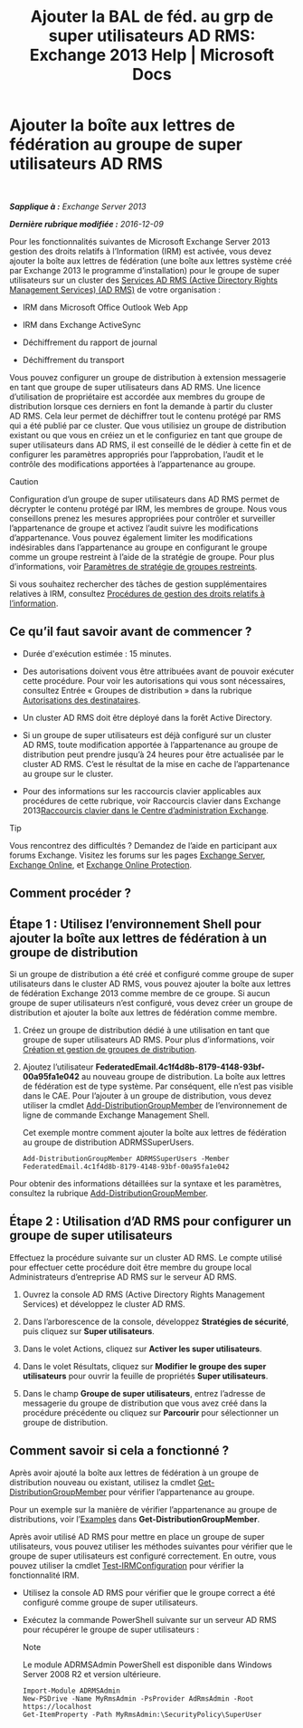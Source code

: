 ﻿---
title: 'Ajouter la BAL de féd. au grp de super utilisateurs AD RMS: Exchange 2013 Help | Microsoft Docs'
TOCTitle: Ajouter la boîte aux lettres de fédération au groupe de super utilisateurs AD RMS
ms:assetid: 44618df9-54f0-4474-a450-dcba48a02901
ms:mtpsurl: https://technet.microsoft.com/fr-fr/library/Ee424431(v=EXCHG.150)
ms:contentKeyID: 50478039
ms.date: 05/23/2018
mtps_version: v=EXCHG.150
ms.translationtype: MT
---

# Ajouter la boîte aux lettres de fédération au groupe de super utilisateurs AD RMS

 

_**Sapplique à :** Exchange Server 2013_

_**Dernière rubrique modifiée :** 2016-12-09_

Pour les fonctionnalités suivantes de Microsoft Exchange Server 2013 gestion des droits relatifs à l’Information (IRM) est activée, vous devez ajouter la boîte aux lettres de fédération (une boîte aux lettres système créé par Exchange 2013 le programme d’installation) pour le groupe de super utilisateurs sur un cluster des [Services AD RMS (Active Directory Rights Management Services) (AD RMS)](https://technet.microsoft.com/en-us/library/hh831364.aspx) de votre organisation :

  - IRM dans Microsoft Office Outlook Web App

  - IRM dans Exchange ActiveSync

  - Déchiffrement du rapport de journal

  - Déchiffrement du transport

Vous pouvez configurer un groupe de distribution à extension messagerie en tant que groupe de super utilisateurs dans AD RMS. Une licence d’utilisation de propriétaire est accordée aux membres du groupe de distribution lorsque ces derniers en font la demande à partir du cluster AD RMS. Cela leur permet de déchiffrer tout le contenu protégé par RMS qui a été publié par ce cluster. Que vous utilisiez un groupe de distribution existant ou que vous en créiez un et le configuriez en tant que groupe de super utilisateurs dans AD RMS, il est conseillé de le dédier à cette fin et de configurer les paramètres appropriés pour l’approbation, l’audit et le contrôle des modifications apportées à l’appartenance au groupe.

> [!CAUTION]
> Configuration d’un groupe de super utilisateurs dans AD RMS permet de décrypter le contenu protégé par IRM, les membres de groupe. Nous vous conseillons prenez les mesures appropriées pour contrôler et surveiller l’appartenance de groupe et activez l’audit suivre les modifications d’appartenance. Vous pouvez également limiter les modifications indésirables dans l’appartenance au groupe en configurant le groupe comme un groupe restreint à l’aide de la stratégie de groupe. Pour plus d’informations, voir <a href="https://technet.microsoft.com/en-us/library/cc756802(v=ws.10).aspx">Paramètres de stratégie de groupes restreints</a>.


Si vous souhaitez rechercher des tâches de gestion supplémentaires relatives à IRM, consultez [Procédures de gestion des droits relatifs à l’information](information-rights-management-procedures-exchange-2013-help.md).

## Ce qu’il faut savoir avant de commencer ?

  - Durée d'exécution estimée : 15 minutes.

  - Des autorisations doivent vous être attribuées avant de pouvoir exécuter cette procédure. Pour voir les autorisations qui vous sont nécessaires, consultez Entrée « Groupes de distribution » dans la rubrique [Autorisations des destinataires](recipients-permissions-exchange-2013-help.md).

  - Un cluster AD RMS doit être déployé dans la forêt Active Directory.

  - Si un groupe de super utilisateurs est déjà configuré sur un cluster AD RMS, toute modification apportée à l’appartenance au groupe de distribution peut prendre jusqu’à 24 heures pour être actualisée par le cluster AD RMS. C’est le résultat de la mise en cache de l’appartenance au groupe sur le cluster.

  - Pour des informations sur les raccourcis clavier applicables aux procédures de cette rubrique, voir Raccourcis clavier dans Exchange 2013[Raccourcis clavier dans le Centre d’administration Exchange](keyboard-shortcuts-in-the-exchange-admin-center-exchange-online-protection-help.md).

> [!TIP]
> Vous rencontrez des difficultés ? Demandez de l’aide en participant aux forums Exchange. Visitez les forums sur les pages <a href="https://go.microsoft.com/fwlink/p/?linkid=60612">Exchange Server</a>, <a href="https://go.microsoft.com/fwlink/p/?linkid=267542">Exchange Online</a>, et <a href="https://go.microsoft.com/fwlink/p/?linkid=285351">Exchange Online Protection</a>.


## Comment procéder ?

## Étape 1 : Utilisez l’environnement Shell pour ajouter la boîte aux lettres de fédération à un groupe de distribution

Si un groupe de distribution a été créé et configuré comme groupe de super utilisateurs dans le cluster AD RMS, vous pouvez ajouter la boîte aux lettres de fédération Exchange 2013 comme membre de ce groupe. Si aucun groupe de super utilisateurs n’est configuré, vous devez créer un groupe de distribution et ajouter la boîte aux lettres de fédération comme membre.

1.  Créez un groupe de distribution dédié à une utilisation en tant que groupe de super utilisateurs AD RMS. Pour plus d’informations, voir [Création et gestion de groupes de distribution](create-and-manage-distribution-groups-exchange-2013-help.md).

2.  Ajoutez l’utilisateur **FederatedEmail.4c1f4d8b-8179-4148-93bf-00a95fa1e042** au nouveau groupe de distribution. La boîte aux lettres de fédération est de type système. Par conséquent, elle n’est pas visible dans le CAE. Pour l’ajouter à un groupe de distribution, vous devez utiliser la cmdlet [Add-DistributionGroupMember](https://technet.microsoft.com/fr-fr/library/bb124340\(v=exchg.150\)) de l’environnement de ligne de commande Exchange Management Shell.
    
    Cet exemple montre comment ajouter la boîte aux lettres de fédération au groupe de distribution ADRMSSuperUsers.
    
        Add-DistributionGroupMember ADRMSSuperUsers -Member FederatedEmail.4c1f4d8b-8179-4148-93bf-00a95fa1e042

Pour obtenir des informations détaillées sur la syntaxe et les paramètres, consultez la rubrique [Add-DistributionGroupMember](https://technet.microsoft.com/fr-fr/library/bb124340\(v=exchg.150\)).

## Étape 2 : Utilisation d’AD RMS pour configurer un groupe de super utilisateurs

Effectuez la procédure suivante sur un cluster AD RMS. Le compte utilisé pour effectuer cette procédure doit être membre du groupe local Administrateurs d’entreprise AD RMS sur le serveur AD RMS.

1.  Ouvrez la console AD RMS (Active Directory Rights Management Services) et développez le cluster AD RMS.

2.  Dans l’arborescence de la console, développez **Stratégies de sécurité**, puis cliquez sur **Super utilisateurs**.

3.  Dans le volet Actions, cliquez sur **Activer les super utilisateurs**.

4.  Dans le volet Résultats, cliquez sur **Modifier le groupe des super utilisateurs** pour ouvrir la feuille de propriétés **Super utilisateurs**.

5.  Dans le champ **Groupe de super utilisateurs**, entrez l’adresse de messagerie du groupe de distribution que vous avez créé dans la procédure précédente ou cliquez sur **Parcourir** pour sélectionner un groupe de distribution.

## Comment savoir si cela a fonctionné ?

Après avoir ajouté la boîte aux lettres de fédération à un groupe de distribution nouveau ou existant, utilisez la cmdlet [Get-DistributionGroupMember](https://technet.microsoft.com/fr-fr/library/aa996367\(v=exchg.150\)) pour vérifier l’appartenance au groupe.

Pour un exemple sur la manière de vérifier l’appartenance au groupe de distributions, voir l’[Examples](https://technet.microsoft.com/fr-fr/aa996367\(exchg.150\)#examples) dans **Get-DistributionGroupMember**.

Après avoir utilisé AD RMS pour mettre en place un groupe de super utilisateurs, vous pouvez utiliser les méthodes suivantes pour vérifier que le groupe de super utilisateurs est configuré correctement. En outre, vous pouvez utiliser la cmdlet [Test-IRMConfiguration](https://technet.microsoft.com/fr-fr/library/dd979798\(v=exchg.150\)) pour vérifier la fonctionnalité IRM.

  - Utilisez la console AD RMS pour vérifier que le groupe correct a été configuré comme groupe de super utilisateurs.

  - Exécutez la commande PowerShell suivante sur un serveur AD RMS pour récupérer le groupe de super utilisateurs :
    
    > [!NOTE]
    > Le module ADRMSAdmin PowerShell est disponible dans Windows Server 2008 R2 et version ultérieure.
    
        Import-Module ADRMSAdmin
        New-PSDrive -Name MyRmsAdmin -PsProvider AdRmsAdmin -Root https://localhost 
        Get-ItemProperty -Path MyRmsAdmin:\SecurityPolicy\SuperUser

